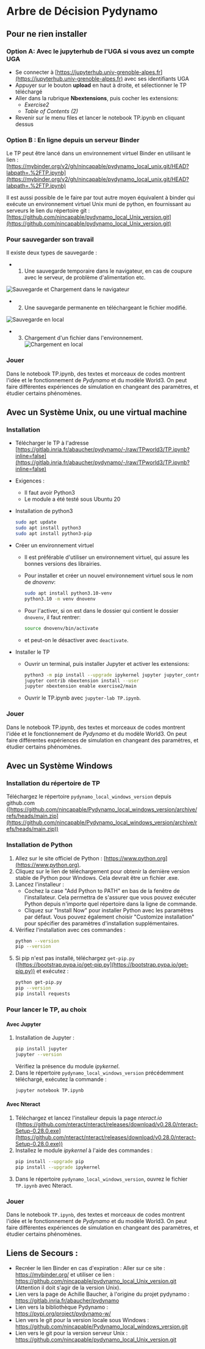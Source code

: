 # Arbre de Décision Pydynamo

## Pour ne rien installer
### Option A: Avec le jupyterhub de l'UGA si vous avez un compte UGA
- Se connecter à [https://jupyterhub.univ-grenoble-alpes.fr](https://jupyterhub.univ-grenoble-alpes.fr) avec ses identifiants UGA
- Appuyer sur le bouton **upload** en haut à droite, et sélectionner le TP téléchargé
- Aller dans la rubrique **Nbextensions**, puis cocher les extensions:
  - *Exercise2*
  - *Table of Contents (2)*
- Revenir sur le menu files et lancer le notebook TP.ipynb en cliquant dessus
### Option B : En ligne depuis un serveur Binder

Le TP peut être lancé dans un environnement virtuel Binder en utilisant le lien : [https://mybinder.org/v2/gh/nincapable/pydynamo_local_unix.git/HEAD?labpath=.%2FTP.ipynb](https://mybinder.org/v2/gh/nincapable/pydynamo_local_unix.git/HEAD?labpath=.%2FTP.ipynb)

Il est aussi possible de le faire par tout autre moyen équivalent à binder qui exécute un environnement virtuel Unix muni de python, en fournissant au serveurs le lien du répertoire git : [https://github.com/nincapable/pydynamo_local_Unix_version.git](https://github.com/nincapable/pydynamo_local_Unix_version.git)

### Pour sauvegarder son travail

Il existe deux types de sauvegarde :

- 1. Une sauvegarde temporaire dans le navigateur, en cas de coupure avec le serveur, de problème d'alimentation etc.

![Sauvegarde et Chargement dans le navigateur](Documentation/Sauvegarde_depuis_navigateur.png)

- 2. Une sauvegarde permanente en téléchargeant le fichier modifié.

![Sauvegarde en local](Documentation/Sauvegarde_en_local.png)
- 3. Chargement d'un fichier dans l'environnement.
![Chargement en local](Documentation/Chargement_en_local.png)

### Jouer

Dans le notebook TP.ipynb, des textes et morceaux de codes montrent l'idée et le fonctionnement de *Pydynamo* et du modèle World3. On peut faire différentes expériences de simulation en changeant des paramètres, et étudier certains phénomènes.

## Avec un Système Unix, ou une virtual machine

### Installation
- Télécharger le TP à l'adresse [https://gitlab.inria.fr/abaucher/pydynamo/-/raw/TPworld3/TP.ipynb?inline=false](https://gitlab.inria.fr/abaucher/pydynamo/-/raw/TPworld3/TP.ipynb?inline=false)

- Exigences :
  - Il faut avoir Python3 
  - Le module a été testé sous Ubuntu 20
- Installation de python3
  ```bash
  sudo apt update
  sudo apt install python3
  sudo apt install python3-pip
  ```
- Créer un environnement virtuel
    - Il est préférable d'utiliser un environnement virtuel, qui assure les bonnes versions des librairies.
    - Pour installer et créer un nouvel environnement virtuel sous le nom de *dnovenv*:
    
        ```bash
        sudo apt install python3.10-venv
        python3.10 -m venv dnovenv
        ```
        
    - Pour l'activer, si on est dans le dossier qui contient le dossier `dnovenv`, il faut rentrer:
    
        ```bash
        source dnovenv/bin/activate
        ```
        
    - et peut-on le désactiver avec `deactivate`.
- Installer le TP

    - Ouvrir un terminal, puis installer Jupyter et activer les extensions:
    
        ```bash
        python3 -m pip install --upgrade ipykernel jupyter jupyter_contrib_nbextensions notebook==6.4.12
        jupyter contrib nbextension install --user
        jupyter nbextension enable exercise2/main
        ```
        
    - Ouvrir le TP.ipynb avec `jupyter-lab TP.ipynb`.
    
### Jouer

Dans le notebook TP.ipynb, des textes et morceaux de codes montrent l'idée et le fonctionnement de *Pydynamo* et du modèle World3. On peut faire différentes expériences de simulation en changeant des paramètres, et étudier certains phénomènes.

## Avec un Système Windows

### Installation du répertoire de TP
Téléchargez le répertoire `pydynamo_local_windows_version` depuis github.com ([https://github.com/nincapable/Pydynamo_local_windows_version/archive/refs/heads/main.zip](https://github.com/nincapable/Pydynamo_local_windows_version/archive/refs/heads/main.zip))

### Installation de Python
1. Allez sur le site officiel de Python : [https://www.python.org](https://www.python.org).
2. Cliquez sur le lien de téléchargement pour obtenir la dernière version stable de Python pour Windows. Cela devrait être un fichier .exe.
3. Lancez l'installeur :
    - Cochez la case "Add Python to PATH" en bas de la fenêtre de l'installateur. Cela permettra de s'assurer que vous pouvez exécuter Python depuis n'importe quel répertoire dans la ligne de commande.
    - Cliquez sur "Install Now" pour installer Python avec les paramètres par défaut. Vous pouvez également choisir "Customize installation" pour spécifier des paramètres d'installation supplémentaires.
4. Vérifiez l'installation avec ces commandes :
    ```bash
    python --version
    pip --version
    ```
5. Si pip n'est pas installé, téléchargez `get-pip.py` ([https://bootstrap.pypa.io/get-pip.py](https://bootstrap.pypa.io/get-pip.py)) et exécutez :
    ```bash
    python get-pip.py
    pip --version
    pip install requests
    ```

### Pour lancer le TP, au choix

#### Avec Jupyter
1. Installation de Jupyter :
    ```bash
    pip install jupyter
    jupyter --version
    ```
    Vérifiez la présence du module *ipykernel*.
2. Dans le répertoire `pydynamo_local_windows_version` précédemment téléchargé, exécutez la commande :
    ```bash
    jupyter notebook TP.ipynb
    ```

#### Avec Nteract
1. Téléchargez et lancez l'installeur depuis la page *nteract.io* ([https://github.com/nteract/nteract/releases/download/v0.28.0/nteract-Setup-0.28.0.exe](https://github.com/nteract/nteract/releases/download/v0.28.0/nteract-Setup-0.28.0.exe))
2. Installez le module *ipykernel* à l'aide des commandes :
    ```bash
    pip install --upgrade pip
    pip install --upgrade ipykernel
    ```
3. Dans le répertoire `pydynamo_local_windows_version`, ouvrez le fichier `TP.ipynb` avec Nteract.

### Jouer
Dans le notebook `TP.ipynb`, des textes et morceaux de codes montrent l'idée et le fonctionnement de *Pydynamo* et du modèle World3. On peut faire différentes expériences de simulation en changeant des paramètres, et étudier certains phénomènes.


## Liens de Secours : 
- Recréer le lien Binder en cas d'expiration : Aller sur ce site : https://mybinder.org/ et utiliser ce lien : https://github.com/nincapable/pydynamo_local_Unix_version.git (Attention il doit s'agir de la version Unix).
- Lien vers la page de Achille Baucher, à l'origine du projet pydynamo : https://gitlab.inria.fr/abaucher/pydynamo
- Lien vers la bibliothèque Pydynamo : https://pypi.org/project/pydynamo-w/
- Lien vers le git pour la version locale sous Windows : https://github.com/nincapable/Pydynamo_local_windows_version.git
- Lien vers le git pour la version serveur Unix : https://github.com/nincapable/pydynamo_local_Unix_version.git
  

